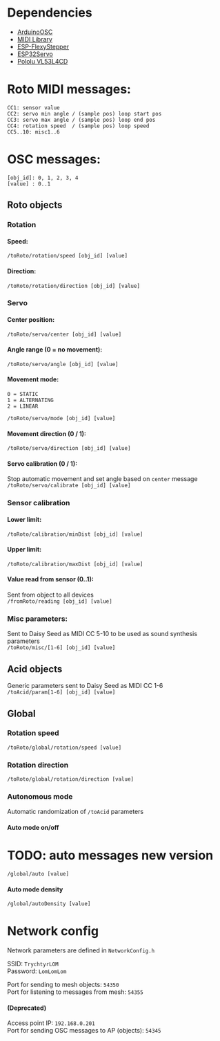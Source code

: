 # Dependencies
- [ArduinoOSC](https://docs.arduino.cc/libraries/arduinoosc/)
- [MIDI Library](https://docs.arduino.cc/libraries/midi-library/)
- [ESP-FlexyStepper](https://docs.arduino.cc/libraries/esp-flexystepper/)
- [ESP32Servo](https://docs.arduino.cc/libraries/esp32servo/)
- [Pololu VL53L4CD](https://github.com/pololu/vl53l4cd-arduino)

# Roto MIDI messages:
    CC1: sensor value
    CC2: servo min angle / (sample pos) loop start pos
    CC3: servo max angle / (sample pos) loop end pos
    CC4: rotation speed  / (sample pos) loop speed
    CC5..10: misc1..6


# OSC messages:
    [obj_id]: 0, 1, 2, 3, 4
    [value] : 0..1

## Roto objects

### Rotation
#### Speed:
`/toRoto/rotation/speed [obj_id] [value]`  
#### Direction:
`/toRoto/rotation/direction [obj_id] [value]`  

### Servo
#### Center position:  
`/toRoto/servo/center [obj_id] [value]`  
#### Angle range (0 = no movement):  
`/toRoto/servo/angle [obj_id] [value]`  
#### Movement mode:
    0 = STATIC
    1 = ALTERNATING
    2 = LINEAR
`/toRoto/servo/mode [obj_id] [value]`  
#### Movement direction (0 / 1):  
`/toRoto/servo/direction [obj_id] [value]`  
#### Servo calibration (0 / 1):
Stop automatic movement and set angle based on `center` message  
`/toRoto/servo/calibrate [obj_id] [value]`  

### Sensor calibration
#### Lower limit:
`/toRoto/calibration/minDist [obj_id] [value]`  
#### Upper limit:
`/toRoto/calibration/maxDist [obj_id] [value]`  

#### Value read from sensor (0..1):
Sent from object to all devices  
`/fromRoto/reading [obj_id] [value]`  

### Misc parameters:
Sent to Daisy Seed as MIDI CC 5-10 to be used as sound synthesis parameters  
`/toRoto/misc/[1-6] [obj_id] [value]`   

## Acid objects

Generic parameters sent to Daisy Seed as MIDI CC 1-6  
`/toAcid/param[1-6] [obj_id] [value]`  

## Global
### Rotation speed
`/toRoto/global/rotation/speed [value]`
### Rotation direction
`/toRoto/global/rotation/direction [value]`
### Autonomous mode
Automatic randomization of `/toAcid` parameters
#### Auto mode on/off
# TODO: auto messages new version
`/global/auto [value]`
#### Auto mode density
`/global/autoDensity [value]`

# Network config

Network parameters are defined in `NetworkConfig.h`

SSID: `TrychtyrLOM`  
Password: `LomLomLom`  

Port for sending to mesh objects: `54350`  
Port for listening to messages from mesh: `54355`  

#### (Deprecated)
Access point IP: `192.168.0.201`  
Port for sending OSC messages to AP (objects): `54345`  
